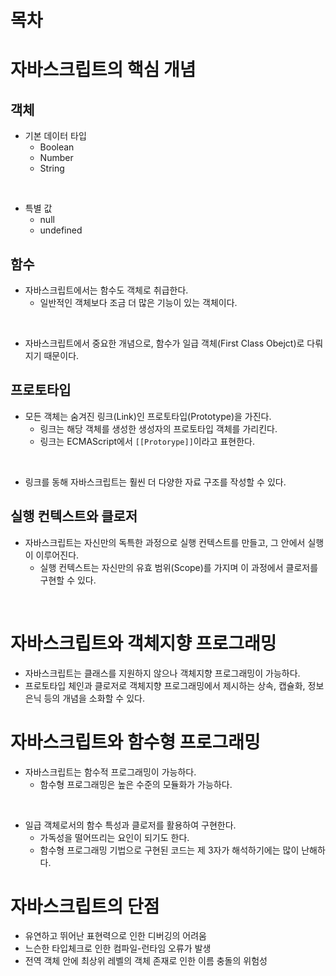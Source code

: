 # 목차

# 자바스크립트의 핵심 개념
## 객체
- 기본 데이터 타입
  - Boolean
  - Number
  - String

<br>

- 특별 값
  - null
  - undefined

## 함수
- 자바스크립트에서는 함수도 객체로 취급한다.
  - 일반적인 객체보다 조금 더 많은 기능이 있는 객체이다.

<br>

- 자바스크립트에서 중요한 개념으로, 함수가 일급 객체(First Class Obejct)로 다뤄지기 때문이다.

## 프로토타입
- 모든 객체는 숨겨진 링크(Link)인 프로토타입(Prototype)을 가진다.
  - 링크는 해당 객체를 생성한 생성자의 프로토타입 객체를 가리킨다.
  - 링크는 ECMAScript에서 `[[Protorype]]`이라고 표현한다.

<br>

- 링크를 동해 자바스크립트는 훨씬 더 다양한 자료 구조를 작성할 수 있다.

## 실행 컨텍스트와 클로저
- 자바스크립트는 자신만의 독특한 과정으로 실행 컨텍스트를 만들고, 그 안에서 실행이 이루어진다.
  - 실행 컨텍스트는 자신만의 유효 범위(Scope)를 가지며 이 과정에서 클로저를 구현할 수 있다.

<br>

# 자바스크립트와 객체지향 프로그래밍
- 자바스크립트는 클래스를 지원하지 않으나 객체지향 프로그래밍이 가능하다.
- 프로토타입 체인과 클로저로 객체지향 프로그래밍에서 제시하는 상속, 캡슐화, 정보 은닉 등의 개념을 소화할 수 있다.

# 자바스크립트와 함수형 프로그래밍
- 자바스크립트는 함수적 프로그래밍이 가능하다.
  - 함수형 프로그래밍은 높은 수준의 모듈화가 가능하다.

<br>

- 일급 객체로서의 함수 특성과 클로저를 활용하여 구현한다.
  - 가독성을 떨어뜨리는 요인이 되기도 한다.
  - 함수형 프로그래밍 기법으로 구현된 코드는 제 3자가 해석하기에는 많이 난해하다.

# 자바스크립트의 단점
- 유연하고 뛰어난 표현력으로 인한 디버깅의 어려움
- 느슨한 타입체크로 인한 컴파일-런타임 오류가 발생
- 전역 객체 안에 최상위 레벨의 객체 존재로 인한 이름 충돌의 위험성